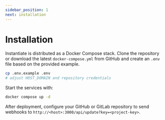 ```yaml
---
sidebar_position: 1
next: installation
---
```


# Installation

Instantiate is distributed as a Docker Compose stack. Clone the repository or download the latest `docker-compose.yml` from GitHub and create an `.env` file based on the provided example.

```bash
cp .env.example .env
# adjust HOST_DOMAIN and repository credentials
```

Start the services with:

```bash
docker compose up -d
```

After deployment, configure your GitHub or GitLab repository to send webhooks to `http://<host>:3000/api/update?key=<project-key>`.
